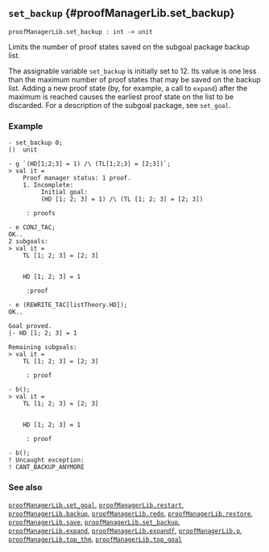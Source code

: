 ## `set_backup` {#proofManagerLib.set_backup}


```
proofManagerLib.set_backup : int -> unit
```



Limits the number of proof states saved on the subgoal package backup list.


The assignable variable `set_backup` is initially set to 12. Its value is one
less than the maximum number of proof states that may be saved on the backup
list. Adding a new proof state (by, for example, a call to `expand`) after the
maximum is reached causes the earliest proof state on the list to be discarded.
For a description of the subgoal package, see  `set_goal`.

### Example

    
    - set_backup 0;
    ()  unit
    
    - g `(HD[1;2;3] = 1) /\ (TL[1;2;3] = [2;3])`;
    > val it =
        Proof manager status: 1 proof.
        1. Incomplete:
             Initial goal:
             (HD [1; 2; 3] = 1) /\ (TL [1; 2; 3] = [2; 3])
    
         : proofs
    
    - e CONJ_TAC;
    OK..
    2 subgoals:
    > val it =
        TL [1; 2; 3] = [2; 3]
    
    
        HD [1; 2; 3] = 1
    
         :proof
    
    - e (REWRITE_TAC[listTheory.HD]);
    OK..
    
    Goal proved.
    |- HD [1; 2; 3] = 1
    
    Remaining subgoals:
    > val it =
        TL [1; 2; 3] = [2; 3]
    
         : proof
    
    - b();
    > val it =
        TL [1; 2; 3] = [2; 3]
    
    
        HD [1; 2; 3] = 1
    
         : proof
    
    - b();
    ! Uncaught exception:
    ! CANT_BACKUP_ANYMORE
    



### See also

[`proofManagerLib.set_goal`](#proofManagerLib.set_goal), [`proofManagerLib.restart`](#proofManagerLib.restart), [`proofManagerLib.backup`](#proofManagerLib.backup), [`proofManagerLib.redo`](#proofManagerLib.redo), [`proofManagerLib.restore`](#proofManagerLib.restore), [`proofManagerLib.save`](#proofManagerLib.save), [`proofManagerLib.set_backup`](#proofManagerLib.set_backup), [`proofManagerLib.expand`](#proofManagerLib.expand), [`proofManagerLib.expandf`](#proofManagerLib.expandf), [`proofManagerLib.p`](#proofManagerLib.p), [`proofManagerLib.top_thm`](#proofManagerLib.top_thm), [`proofManagerLib.top_goal`](#proofManagerLib.top_goal)

